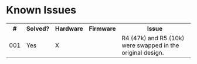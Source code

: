 <h1>Known Issues</h1>
<table>
	<tr>
		<th>#</th>
		<th>Solved?</th>
		<th>Hardware</th>
		<th>Firmware</th>
		<th>Issue</th>
	</tr>
	<tr>
		<td>001</td>
		<td>Yes</td>
		<td>X</td>
		<td></td>
		<td>R4 (47k) and R5 (10k) were swapped in the original design.</td>
	</tr>
</table>